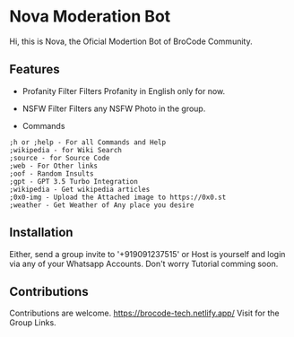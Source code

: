 # Nova Moderation Bot
Hi, this is Nova, the Oficial Modertion Bot of BroCode Community.

## Features
- Profanity Filter
Filters Profanity in English only for now.

- NSFW Filter
Filters any NSFW Photo in the group.

- Commands
```
;h or ;help - For all Commands and Help
;wikipedia - for Wiki Search
;source - for Source Code
;web - For Other links
;oof - Random Insults
;gpt - GPT 3.5 Turbo Integration
;wikipedia - Get wikipedia articles
;0x0-img - Upload the Attached image to https://0x0.st
;weather - Get Weather of Any place you desire
```

## Installation
Either, send a group invite to '+919091237515' or Host is yourself and login via any of your Whatsapp Accounts.
Don't worry Tutorial comming soon.

## Contributions
Contributions are welcome. https://brocode-tech.netlify.app/ Visit for the Group Links.

